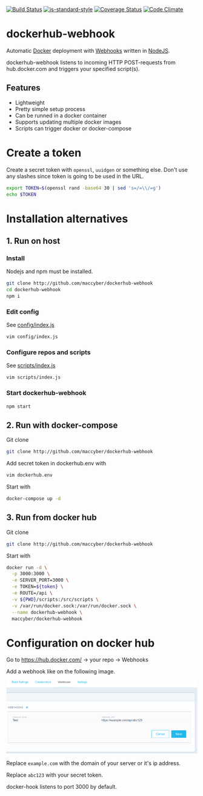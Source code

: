 [![Build Status](https://travis-ci.org/maccyber/dockerhub-webhook.svg?branch=master)](https://travis-ci.org/maccyber/dockerhub-webhook)
[![js-standard-style](https://img.shields.io/badge/code%20style-standard-brightgreen.svg?style=flat)](https://github.com/feross/standard)
[![Coverage Status](https://coveralls.io/repos/github/maccyber/dockerhub-webhook/badge.svg)](https://coveralls.io/github/maccyber/dockerhub-webhook)
[![Code Climate](https://codeclimate.com/github/maccyber/dockerhub-webhook/badges/gpa.svg)](https://codeclimate.com/github/maccyber/dockerhub-webhook)

# dockerhub-webhook

Automatic [Docker](https://www.docker.com) deployment with [Webhooks](https://docs.docker.com/docker-hub/builds/#webhooks) written in [NodeJS](https://nodejs.org).

dockerhub-webhook listens to incoming HTTP POST-requests from hub.docker.com and triggers your specified script(s).

## Features

* Lightweight
* Pretty simple setup process
* Can be runned in a docker container
* Supports updating multiple docker images
* Scripts can trigger docker or docker-compose

# Create a token
Create a secret token with ``openssl``, ``uuidgen`` or something else. Don't use any slashes since token is going to be used in the URL.

```sh
export TOKEN=$(openssl rand -base64 30 | sed 's=/=\\/=g')
echo $TOKEN
```

# Installation alternatives

## 1. Run on host

### Install

Nodejs and npm must be installed.

```sh
git clone http://github.com/maccyber/dockerhub-webhook
cd dockerhub-webhook
npm i
```

### Edit config

See [config/index.js](config/index.js)

```sh
vim config/index.js
```

### Configure repos and scripts

See [scripts/index.js](scripts/index.js)

```sh
vim scripts/index.js
```

### Start dockerhub-webhook
```sh
npm start
```

## 2. Run with docker-compose

Git clone
```sh
git clone http://github.com/maccyber/dockerhub-webhook
```

Add secret token in dockerhub.env with
```sh
vim dockerhub.env
```

Start with
```sh
docker-compose up -d
```

## 3. Run from docker hub

Git clone
```sh
git clone http://github.com/maccyber/dockerhub-webhook
```

Start with
```sh
docker run -d \
  -p 3000:3000 \
  -e SERVER_PORT=3000 \
  -e TOKEN=${token} \
  -e ROUTE=/api \
  -v ${PWD}/scripts:/src/scripts \
  -v /var/run/docker.sock:/var/run/docker.sock \
  --name dockerhub-webhook \
  maccyber/dockerhub-webhook 
```

# Configuration on docker hub

Go to https://hub.docker.com/ -> your repo -> Webhooks

Add a webhook like on the following image.

![alt tag](dockerhook.png)

Replace ``example.com`` with the domain of your server or it's ip address.

Replace ``abc123`` with your secret token.

docker-hook listens to port 3000 by default. 

